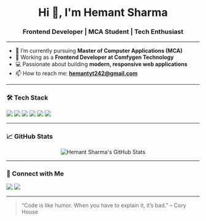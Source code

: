 <h1 align="center">Hi 👋, I'm Hemant Sharma</h1>
<h3 align="center">Frontend Developer | MCA Student | Tech Enthusiast</h3>

---

- 🌱 I’m currently pursuing **Master of Computer Applications (MCA)**
- 💼 Working as a **Frontend Developer at Comfygen Technology**
- 💻 Passionate about building **modern, responsive web applications**
- 📫 How to reach me: **hemantyt242@gmail.com**

---

### 🛠️ Tech Stack

<p>
  <img src="https://img.shields.io/badge/HTML5-E34F26?style=for-the-badge&logo=html5&logoColor=white" />
  <img src="https://img.shields.io/badge/CSS3-1572B6?style=for-the-badge&logo=css3&logoColor=white" />
  <img src="https://img.shields.io/badge/JavaScript-F7DF1E?style=for-the-badge&logo=javascript&logoColor=black" />
  <img src="https://img.shields.io/badge/React-20232A?style=for-the-badge&logo=react&logoColor=61DAFB" />
  <img src="https://img.shields.io/badge/TailwindCSS-38B2AC?style=for-the-badge&logo=tailwind-css&logoColor=white" />
  <img src="https://img.shields.io/badge/Git-F05032?style=for-the-badge&logo=git&logoColor=white" />
</p>

---

### 📈 GitHub Stats

<p align="center">
  <img src="https://github-readme-stats.vercel.app/api?username=hemantsharma-dev&show_icons=true&theme=radical" alt="Hemant Sharma's GitHub Stats" />
</p>

---

### 🔗 Connect with Me

<p>
  <a href="mailto:hemantyt242@gmail.com"><img src="https://img.shields.io/badge/Email-D14836?style=for-the-badge&logo=gmail&logoColor=white" /></a>
  <a href="https://www.linkedin.com/in/hemant-sharma-dev/" target="_blank"><img src="https://img.shields.io/badge/LinkedIn-0A66C2?style=for-the-badge&logo=linkedin&logoColor=white" /></a>
  <!-- Optional: Add more social profiles like Twitter, Portfolio, etc. -->
</p>

---

> “Code is like humor. When you have to explain it, it’s bad.” – Cory House




<!---
Hemant-Sharma07/Hemant-Sharma07 is a ✨ special ✨ repository because its `README.md` (this file) appears on your GitHub profile.
You can click the Preview link to take a look at your changes.
--->

